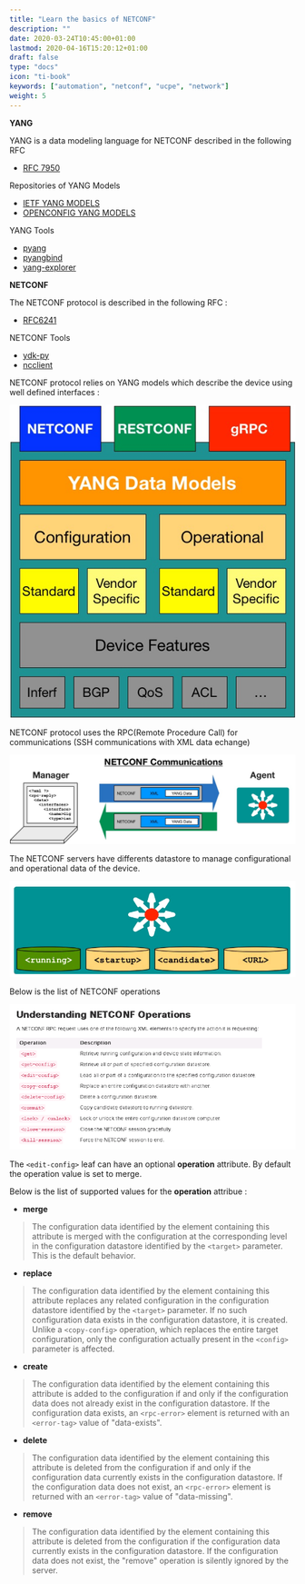 ```yaml
---
title: "Learn the basics of NETCONF"
description: ""
date: 2020-03-24T10:45:00+01:00
lastmod: 2020-04-16T15:20:12+01:00
draft: false
type: "docs"
icon: "ti-book"
keywords: ["automation", "netconf", "ucpe", "network"]
weight: 5
---
```


**YANG**

YANG  is a data modeling language for NETCONF described in the following RFC

* [RFC 7950](https://tools.ietf.org/html/rfc7950)

Repositories of YANG Models

* [IETF YANG MODELS](https://github.com/YangModels)
* [OPENCONFIG YANG MODELS](https://github.com/openconfig/public)

YANG Tools

* [pyang](https://github.com/mbj4668/pyang)
* [pyangbind](https://github.com/robshakir/pyangbind)
* [yang-explorer](https://github.com/CiscoDevNet/yang-explorer)

**NETCONF**

The NETCONF protocol is described in the following RFC :

- [RFC6241](https://tools.ietf.org/html/rfc6241)

NETCONF Tools

- [ydk-py](https://github.com/CiscoDevNet/ydk-py)
- [ncclient](https://github.com/ncclient/ncclient)

NETCONF protocol relies on YANG models which describe the device using well defined interfaces :

![](standard_device_interface.jpg)

NETCONF protocol uses the RPC(Remote Procedure Call) for communications (SSH communications with XML data echange)

![](netconf_flow_simple1.jpg)

The NETCONF servers have differents datastore to manage configurational and operational data of the device.

![](netconf_datastores.png)

Below is the list of NETCONF operations

![](netconf_operations.png)


The `<edit-config>` leaf can have an optional **operation** attribute.
By default the operation value is set to merge.

Below is the list of supported values for the **operation** attribue :

- **merge**

> The configuration data identified by the element
containing this attribute is merged with the configuration
at the corresponding level in the configuration datastore
identified by the `<target>` parameter.  This is the default
behavior.

- **replace**

> The configuration data identified by the element
containing this attribute replaces any related configuration
in the configuration datastore identified by the `<target>`
parameter.  If no such configuration data exists in the
configuration datastore, it is created.  Unlike a
`<copy-config>` operation, which replaces the entire target
configuration, only the configuration actually present in
the `<config>` parameter is affected.


- **create**

> The configuration data identified by the element
containing this attribute is added to the configuration if
and only if the configuration data does not already exist in
the configuration datastore.  If the configuration data
exists, an `<rpc-error>` element is returned with an
`<error-tag>` value of "data-exists".

- **delete**

> The configuration data identified by the element
containing this attribute is deleted from the configuration
if and only if the configuration data currently exists in
the configuration datastore.  If the configuration data does
not exist, an `<rpc-error>` element is returned with an
`<error-tag>` value of "data-missing".

- **remove**

> The configuration data identified by the element
containing this attribute is deleted from the configuration
if the configuration data currently exists in the
configuration datastore.  If the configuration data does not
exist, the "remove" operation is silently ignored by the
server.



